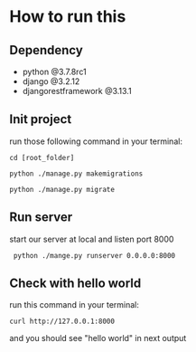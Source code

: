 # How to run this
## Dependency
- python @3.7.8rc1
- django @3.2.12
- djangorestframework @3.13.1

## Init project
run those following command in your terminal:

` cd [root_folder] `

` python ./manage.py makemigrations `

` python ./manage.py migrate `

## Run server
start our server at local and listen port 8000

` python ./mange.py runserver 0.0.0.0:8000`

## Check with hello world
run this command in your terminal:

`curl http://127.0.0.1:8000`

and you should see "hello world" in next output